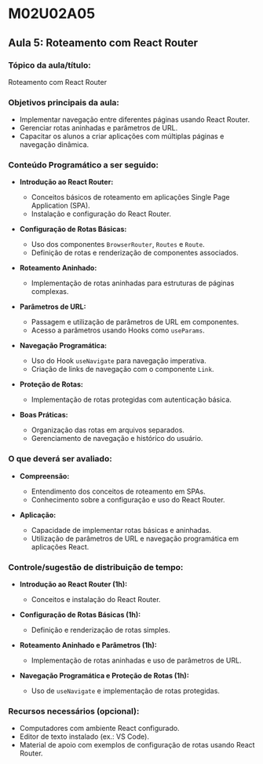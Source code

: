 # **M02U02A05**

## **Aula 5: Roteamento com React Router**

### **Tópico da aula/título:**

Roteamento com React Router

### **Objetivos principais da aula:**

- Implementar navegação entre diferentes páginas usando React Router.
- Gerenciar rotas aninhadas e parâmetros de URL.
- Capacitar os alunos a criar aplicações com múltiplas páginas e navegação dinâmica.

### **Conteúdo Programático a ser seguido:**

- **Introdução ao React Router:**
  - Conceitos básicos de roteamento em aplicações Single Page Application (SPA).
  - Instalação e configuração do React Router.

- **Configuração de Rotas Básicas:**
  - Uso dos componentes `BrowserRouter`, `Routes` e `Route`.
  - Definição de rotas e renderização de componentes associados.

- **Roteamento Aninhado:**
  - Implementação de rotas aninhadas para estruturas de páginas complexas.

- **Parâmetros de URL:**
  - Passagem e utilização de parâmetros de URL em componentes.
  - Acesso a parâmetros usando Hooks como `useParams`.

- **Navegação Programática:**
  - Uso do Hook `useNavigate` para navegação imperativa.
  - Criação de links de navegação com o componente `Link`.

- **Proteção de Rotas:**
  - Implementação de rotas protegidas com autenticação básica.

- **Boas Práticas:**
  - Organização das rotas em arquivos separados.
  - Gerenciamento de navegação e histórico do usuário.

### **O que deverá ser avaliado:**

- **Compreensão:**
  - Entendimento dos conceitos de roteamento em SPAs.
  - Conhecimento sobre a configuração e uso do React Router.

- **Aplicação:**
  - Capacidade de implementar rotas básicas e aninhadas.
  - Utilização de parâmetros de URL e navegação programática em aplicações React.

### **Controle/sugestão de distribuição de tempo:**

- **Introdução ao React Router (1h):**
  - Conceitos e instalação do React Router.

- **Configuração de Rotas Básicas (1h):**
  - Definição e renderização de rotas simples.

- **Roteamento Aninhado e Parâmetros (1h):**
  - Implementação de rotas aninhadas e uso de parâmetros de URL.

- **Navegação Programática e Proteção de Rotas (1h):**
  - Uso de `useNavigate` e implementação de rotas protegidas.

### **Recursos necessários (opcional):**

- Computadores com ambiente React configurado.
- Editor de texto instalado (ex.: VS Code).
- Material de apoio com exemplos de configuração de rotas usando React Router.
